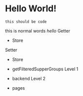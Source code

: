 # Hello World!

`this should be code`

this is normal words
_hello_
Getter

- Store

Setter

- Store

- getFilteredSupperGroups
  Level 1
- backend
  Level 2
- pages
